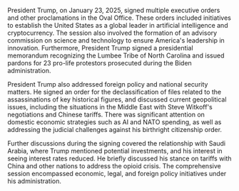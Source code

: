 President Trump, on January 23, 2025, signed multiple executive orders and other proclamations in the Oval Office. These orders included initiatives to establish the United States as a global leader in artificial intelligence and cryptocurrency. The session also involved the formation of an advisory commission on science and technology to ensure America's leadership in innovation. Furthermore, President Trump signed a presidential memorandum recognizing the Lumbee Tribe of North Carolina and issued pardons for 23 pro-life protestors prosecuted during the Biden administration.

President Trump also addressed foreign policy and national security matters. He signed an order for the declassification of files related to the assassinations of key historical figures, and discussed current geopolitical issues, including the situations in the Middle East with Steve Witkoff's negotiations and Chinese tariffs. There was significant attention on domestic economic strategies such as AI and NATO spending, as well as addressing the judicial challenges against his birthright citizenship order.

Further discussions during the signing covered the relationship with Saudi Arabia, where Trump mentioned potential investments, and his interest in seeing interest rates reduced. He briefly discussed his stance on tariffs with China and other nations to address the opioid crisis. The comprehensive session encompassed economic, legal, and foreign policy initiatives under his administration.